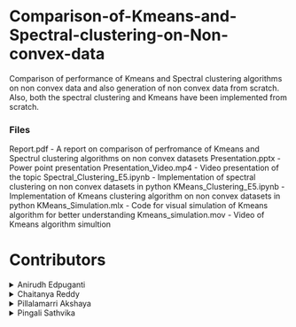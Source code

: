 # Comparison-of-Kmeans-and-Spectral-clustering-on-Non-convex-data
Comparison of performance of Kmeans and Spectral clustering algorithms on non convex data and also generation of non convex data from scratch. Also, both the spectral clustering and Kmeans have been implemented from scratch.

### Files

Report.pdf                          - A report on comparison of perfromance of Kmeans and Spectrul clustering algorithms on non convex datasets
Presentation.pptx                   - Power point presentation
Presentation_Video.mp4              - Video presentation of the topic
Spectral_Clustering_E5.ipynb        - Implementation of spectral clustering on non convex datasets in python
KMeans_Clustering_E5.ipynb          - Implementation of Kmeans clustering algorithm on non convex datasets in python
KMeans_Simulation.mlx               - Code for visual simulation of Kmeans algorithm for better understanding
Kmeans_simulation.mov               - Video of Kmeans algorithm simultion


# Contributors

<details>
<summary> Anirudh Edpuganti</summary>

 * <a href="https://github.com/ANIRUDH-333">Github</a>
  
 * <a href="https://www.facebook.com/anirudhedpuganti/">Facebook</a> 

 * <a href="https://www.instagram.com/anirudhedpuganti/">Instagram</a>
  
 * <a href="https://www.linkedin.com/in/edpuganti-anirudh-4755b2205/">Linkedin</a>




</details>
<details>
<summary>Chaitanya Reddy</summary>

 * <a href="https://github.com/Chaitanyareddy0702">Github</a>
  
 * <a href="https://www.facebook.com/onteddu.chaitanya.1">Facebook</a> 

 * <a href="https://www.instagram.com/__chaitanya.reddy__/">Instagram</a>
  
 * <a href="https://www.linkedin.com/in/chaitanya-reddy-0702/">Linkedin</a>  
  
 </details>
  
 <details>
<summary>Pillalamarri Akshaya</summary>

 * <a href="https://github.com/akshayapillalamarri213">Github</a>
  
 * <a href="https://www.facebook.com/profile.php?id=100078653888220">Facebook</a> 

 * <a href="https://www.instagram.com/akshaya.216/?hl=en">Instagram</a>
  
 * <a href="https://www.linkedin.com/in/akshaya-pillalamarri-b990b419b/">Linkedin</a>  
  
 </details>
 <details>
<summary>Pingali Sathvika</summary>
  
 * <a href="https://github.com/akshayapillalamarri213">Github</a>
  
 * <a href="https://www.facebook.com/profile.php?id=100078653888220">Facebook</a> 

 * <a href="https://www.instagram.com/akshaya.216/?hl=en">Instagram</a>
  
 * <a href="https://www.linkedin.com/in/akshaya-pillalamarri-b990b419b/">Linkedin</a>  


</details>
